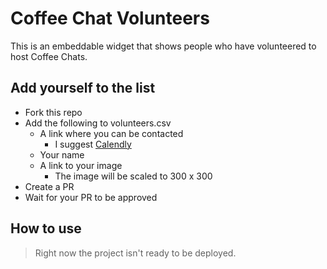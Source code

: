 # Coffee Chat Volunteers

This is an embeddable widget that shows people who have volunteered to host Coffee Chats.

## Add yourself to the list

- Fork this repo
- Add the following to volunteers.csv
  - A link where you can be contacted
    - I suggest [Calendly](https://www.calendly.com)
  - Your name
  - A link to your image
    - The image will be scaled to 300 x 300
- Create a PR
- Wait for your PR to be approved

## How to use

> Right now the project isn't ready to be deployed.
